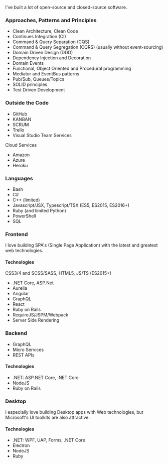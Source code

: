 I've built a lot of open-source and closed-source software.

### Approaches, Patterns and Principles

* Clean Architecture, Clean Code
* Continues Integration (CI)
* Command & Query Separation (CQS)
* Command & Query Segregation (CQRS) (usually without event-sourcing)
* Domain Driven Design (DDD)
* Dependency Injection and Decoration
* Domain Events
* Functional, Object Oriented and Procedural programming
* Mediator and EventBus patterns
* Pub/Sub, Queues/Topics
* SOLID principles
* Test Driven Development

### Outside the Code

* GitHub
* KANBAN
* SCRUM
* Trello
* Visual Studio Team Services

Cloud Services

* Amazon
* Azure
* Heroku

### Languages

* Bash
* C#
* C++ (limited)
* Javascript/JSX, Typescript/TSX (ES5, ES2015, ES2016+)
* Ruby (and limited Python)
* PowerShell
* SQL

### Frontend

I love building SPA's (Single Page Application) with the latest and greatest web technologies.

#### Technologies

CSS3/4 and SCSS/SASS, HTML5, JS/TS (ES2015+)

* .NET Core, ASP.Net
* Aurelia
* Angular
* GraphQL
* React
* Ruby on Rails
* RequireJS/JSPM/Webpack
* Server Side Rendering

### Backend

* GraphQL
* Micro Services
* REST APIs

#### Technologies

* .NET: ASP.NET Core, .NET Core
* NodeJS
* Ruby on Rails

### Desktop

I especially love building Desktop apps with Web technologies, 
but Microsoft's UI toolkits are also attractive.

#### Technologies

* .NET: WPF, UAP, Forms, .NET Core
* Electron
* NodeJS
* Ruby

